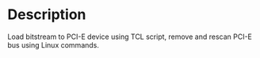 # Description

Load bitstream to PCI-E device using TCL script, remove and rescan PCI-E bus using Linux commands.
